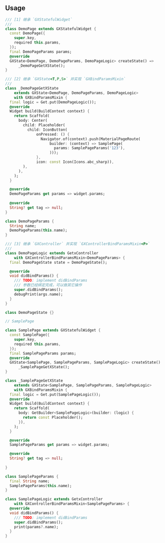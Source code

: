 <!--
This README describes the package. If you publish this package to pub.dev,
this README's contents appear on the landing page for your package.

For information about how to write a good package README, see the guide for
[writing package pages](https://dart.dev/guides/libraries/writing-package-pages).

For general information about developing packages, see the Dart guide for
[creating packages](https://dart.dev/guides/libraries/create-library-packages)
and the Flutter guide for
[developing packages and plugins](https://flutter.dev/developing-packages).
-->

## Usage

```dart
/// [1] 继承 `GXStatefulWidget`
/// 
class DemoPage extends GXStatefulWidget {
  const DemoPage({
    super.key,
    required this.params,
  });
  final DemoPageParams params;
  @override
  GXState<DemoPage, DemoPageParams, DemoPageLogic> createState() =>
      _DemoPageGetXState();
}

/// [2] 继承 `GXState<T,P,S>` 并实现 `GXBindParamsMixin`
/// 
class _DemoPageGetXState
    extends GXState<DemoPage, DemoPageParams, DemoPageLogic>
    with GXBindParamsMixin {
  final logic = Get.put(DemoPageLogic());
  @override
  Widget build(BuildContext context) {
    return Scaffold(
      body: Center(
        child: Placeholder(
          child: IconButton(
              onPressed: () {
                Navigator.of(context).push(MaterialPageRoute(
                    builder: (context) => SamplePage(
                      params: SamplePageParams('123'),
                    )));
              },
              icon: const Icon(Icons.abc_sharp)),
        ),
      ),
    );
  }

  @override
  DemoPageParams get params => widget.params;
  
  @override
  String? get tag => null;
}

class DemoPageParams {
  String name;
  DemoPageParams(this.name);
}

/// [3] 继承 `GXController` 并实现 `GXControllerBindParamsMixin<P>`
/// 
class DemoPageLogic extends GetxController
    with GXControllerBindParamsMixin<DemoPageParams> {
  final DemoPageState state = DemoPageState();

  @override
  void didBindParams() {
    /// TODO: implement didBindParams
    /// 参数已经绑定完成，可以做其它操作
    super.didBindParams();
    debugPrint(args.name);
  }
}

class DemoPageState {}

// SamplePage

class SamplePage extends GXStatefulWidget {
  const SamplePage({
    super.key,
    required this.params,
  });
  final SamplePageParams params;
  @override
  GXState<SamplePage, SamplePageParams, SamplePageLogic> createState() =>
      _SamplePageGetXState();
}

class _SamplePageGetXState
    extends GXState<SamplePage, SamplePageParams, SamplePageLogic>
    with GXBindParamsMixin {
  final logic = Get.put(SamplePageLogic());
  @override
  Widget build(BuildContext context) {
    return Scaffold(
      body: GetBuilder<SamplePageLogic>(builder: (logic) {
        return const Placeholder();
      }),
    );
  }

  @override
  SamplePageParams get params => widget.params;

  @override
  String? get tag => null;
  
}

class SamplePageParams {
  final String name;
  SamplePageParams(this.name);
}

class SamplePageLogic extends GetxController
    with GXControllerBindParamsMixin<SamplePageParams> {
  @override
  void didBindParams() {
    /// TODO: implement didBindParams
    super.didBindParams();
    print(params?.name);
  }
}
```

